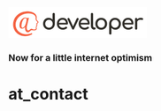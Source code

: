 ![image alt <](../.github/@developersmall.png) 
### Now for a little internet optimism

# at_contact